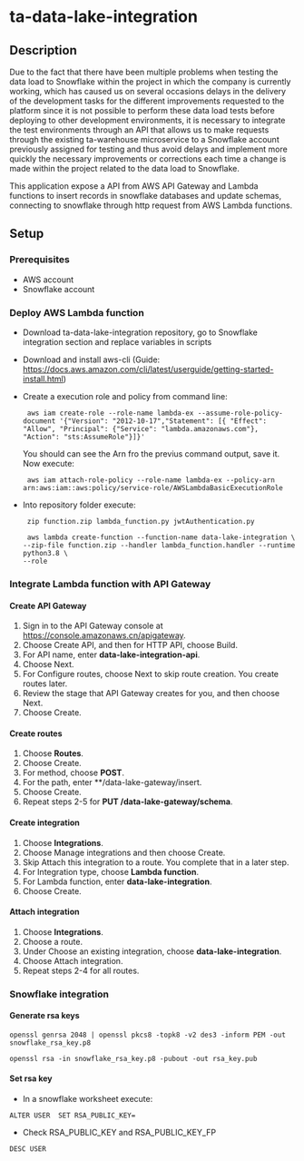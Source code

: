 # ta-data-lake-integration

## Description
Due to the fact that there have been multiple problems when testing the data load to Snowflake within the project in which the company is currently working, which has caused us on several occasions delays in the delivery of the development tasks for the different improvements requested to the platform since it is not possible to perform these data load tests before deploying to other development environments, it is necessary to integrate the test environments through an API that allows us to make requests through the existing ta-warehouse microservice to a Snowflake account previously assigned for testing and thus avoid delays and implement more quickly the necessary improvements or corrections each time a change is made within the project related to the data load to Snowflake.

This application expose a API from AWS API Gateway and Lambda functions to insert records in snowflake databases and update schemas, connecting to snowflake through http request from AWS Lambda functions.

## Setup

### Prerequisites
  - AWS account
  - Snowflake account
  
### Deploy AWS Lambda function
  - Download ta-data-lake-integration repository, go to Snowflake integration section and replace variables in scripts
  - Download and install aws-cli (Guide:  https://docs.aws.amazon.com/cli/latest/userguide/getting-started-install.html)
  - Create a execution role and policy from command line:
  
    <pre><code> aws iam create-role --role-name lambda-ex --assume-role-policy-document '{"Version": "2012-10-17","Statement": [{ "Effect": "Allow", "Principal": {"Service": "lambda.amazonaws.com"}, "Action": "sts:AssumeRole"}]}' </code></pre>
    
    You should can see the Arn fro the previus command output, save it. Now execute:
    
    <pre><code> aws iam attach-role-policy --role-name lambda-ex --policy-arn arn:aws:iam::aws:policy/service-role/AWSLambdaBasicExecutionRole </code></pre>

  - Into repository folder execute: 
  
    <pre><code> zip function.zip lambda_function.py jwtAuthentication.py </code></pre>

    <pre><code> aws lambda create-function --function-name data-lake-integration \ 
    --zip-file function.zip --handler lambda_function.handler --runtime python3.8 \ 
    --role <your_arn> </code></pre>
    
### Integrate Lambda function with API Gateway
  
  #### Create API Gateway
  1. Sign in to the API Gateway console at https://console.amazonaws.cn/apigateway.
  2. Choose Create API, and then for HTTP API, choose Build.
  3. For API name, enter **data-lake-integration-api**.
  4. Choose Next.
  5. For Configure routes, choose Next to skip route creation. You create routes later.
  6. Review the stage that API Gateway creates for you, and then choose Next.
  7. Choose Create.
    
  #### Create routes
  1. Choose **Routes**.
  2. Choose Create.
  3. For method, choose **POST**.
  4. For the path, enter **/data-lake-gateway/insert.
  5. Choose Create.
  6. Repeat steps 2-5 for **PUT /data-lake-gateway/schema**.
    
  #### Create integration
  1. Choose **Integrations**.
  2. Choose Manage integrations and then choose Create.
  3. Skip Attach this integration to a route. You complete that in a later step.
  4. For Integration type, choose **Lambda function**.
  5. For Lambda function, enter **data-lake-integration**.
  6. Choose Create.
    
  #### Attach integration
  1. Choose **Integrations**.
  2. Choose a route.
  3. Under Choose an existing integration, choose **data-lake-integration**.
  4. Choose Attach integration.
  5. Repeat steps 2-4 for all routes.
  
  
### Snowflake integration

  #### Generate rsa keys
  
  <pre><code>openssl genrsa 2048 | openssl pkcs8 -topk8 -v2 des3 -inform PEM -out snowflake_rsa_key.p8</code></pre>
  
  <pre><code>openssl rsa -in snowflake_rsa_key.p8 -pubout -out rsa_key.pub</code></pre>
  
  #### Set rsa key
  - In a snowflake worksheet execute:
  
  <pre><code>ALTER USER <username> SET RSA_PUBLIC_KEY=<public_key></code></pre>
  
  - Check RSA_PUBLIC_KEY and RSA_PUBLIC_KEY_FP
  
  <pre><code>DESC USER <username></code></pre>


  
  
    
 

  
 
    
    
    
    
